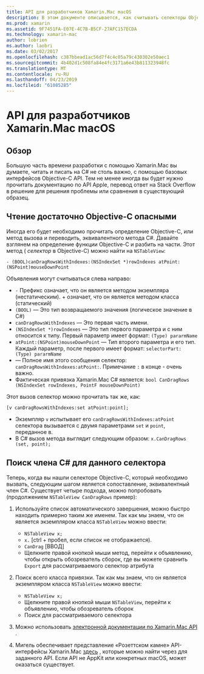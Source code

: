 ```yaml
---
title: API для разработчиков Xamarin.Mac macOS
description: В этом документе описывается, как считывать селекторы Objective-C и как найти соответствующие методы C# в приложении Xamarin.Mac.
ms.prod: xamarin
ms.assetid: 9F7451FA-E07E-4C7B-B5CF-27AFC157ECDA
ms.technology: xamarin-mac
author: lobrien
ms.author: laobri
ms.date: 03/02/2017
ms.openlocfilehash: c387bbead1ac56d7f4c4c05a79c430302e50aec1
ms.sourcegitcommit: 4b402d1c508fa84e4fc3171a6e43b811323948fc
ms.translationtype: MT
ms.contentlocale: ru-RU
ms.lasthandoff: 04/23/2019
ms.locfileid: "61085285"
---
```

# <a name="macos-apis-for-xamarinmac-developers"></a>API для разработчиков Xamarin.Mac macOS

## <a name="overview"></a>Обзор

Большую часть времени разработки с помощью Xamarin.Mac вы думаете, читать и писать на C# не столь важно, с помощью базовых интерфейсов Objective-C API. Тем не менее иногда вы будет нужно прочитать документацию по API Apple, перевод ответ на Stack Overflow в решение для решения проблемы или сравнения в существующий образец.

## <a name="reading-enough-objective-c-to-be-dangerous"></a>Чтение достаточно Objective-C опасными

Иногда его будет необходимо прочитать определение Objective-C, или метод вызова и переводить, эквивалентного метода C#. Давайте взглянем на определение функции Objective-C и разбить на части. Этот метод ( *селектор* в Objective-C) можно найти на `NSTableView`:

```objc
- (BOOL)canDragRowsWithIndexes:(NSIndexSet *)rowIndexes atPoint:(NSPoint)mouseDownPoint
```

Объявления могут считываться слева направо:

- `-` Префикс означает, что он является методом экземпляра (нестатическим). + означает, что он является методом класса (статический)
- `(BOOL)` — Это тип возвращаемого значения (логическое значение в C#)
- `canDragRowsWithIndexes` — Это первая часть имени.
- `(NSIndexSet *)rowIndexes` — Это тип первого параметра и с ним относится к типу. Первый параметр имеет формат: `(Type) pararmName`
- `atPoint:(NSPoint)mouseDownPoint` — Тип второго параметра и его тип. Каждый параметр, после первого имеет формат: `selectorPart:(Type) pararmName`
- — Полное имя этого сообщения селектор: `canDragRowsWithIndexes:atPoint:`. Примечание `:` в конце - очень важно.
- Фактическая привязка Xamarin.Mac C# является: `bool CanDragRows (NSIndexSet rowIndexes, PointF mouseDownPoint)`

Этот вызов селектор можно прочитать так же, как:

```objc
[v canDragRowsWithIndexes:set atPoint:point];
```

- Экземпляр `v` испытывает его `canDragRowsWithIndexes:atPoint` селектора вызывается с двумя параметрами `set` и `point`, переданное в.
- В C# вызов метода выглядит следующим образом: `x.CanDragRows (set, point);`

<a name="finding_selector" />

## <a name="finding-the-c-member-for-a-given-selector"></a>Поиск члена C# для данного селектора

Теперь, когда вы нашли селекторе Objective-C, который необходимо вызвать, следующим шагом является сопоставление, эквивалентный член C#. Существует четыре подхода, можно попробовать (продолжением `NSTableView CanDragRows` пример):

1. Используйте список автоматического завершения, можно быстро находить примерно таким же именем. Так как мы знаем, что он является экземпляром класса `NSTableView` можно ввести:

    - `NSTableView x;`
    - `x.` [ctrl + пробел, если список не отображается).
    - `CanDrag` [ВВОД]
    - Щелкните правой кнопкой мыши метод, перейти к объявлению, чтобы открыть обозреватель сборок, где вы можете сравнить `Export` для рассматриваемого селектор атрибута

2. Поиск всего класса привязки. Так как мы знаем, что он является экземпляром класса `NSTableView` можно ввести:

    - `NSTableView x;`
    - Щелкните правой кнопкой мыши `NSTableView`, перейти к объявлению, чтобы обозреватель сборок
    - Поиск для рассматриваемого селектора

3. Можно использовать [электронной документации по Xamarin.Mac API](https://docs.microsoft.com/dotnet/api/?view=xamarinmac-3.0) .

4. Мигель обеспечивает представление «Розеттском камне» API-интерфейсы Xamarin.Mac [здесь](https://tirania.org/tmp/rosetta.html) , которые можно найти через для заданного API. Если API не AppKit или конкретных macOS, может оказаться существует.

<!--
Note: In some cases, the assembly browser can hit a bug where it will open but not jump to the right definition. Keep that tab open, switch back to your source code and try again.
Note: The assembly browser tricks currently only works with Xamarin.Mac Classic. This will be fixed in a future version.
-->
